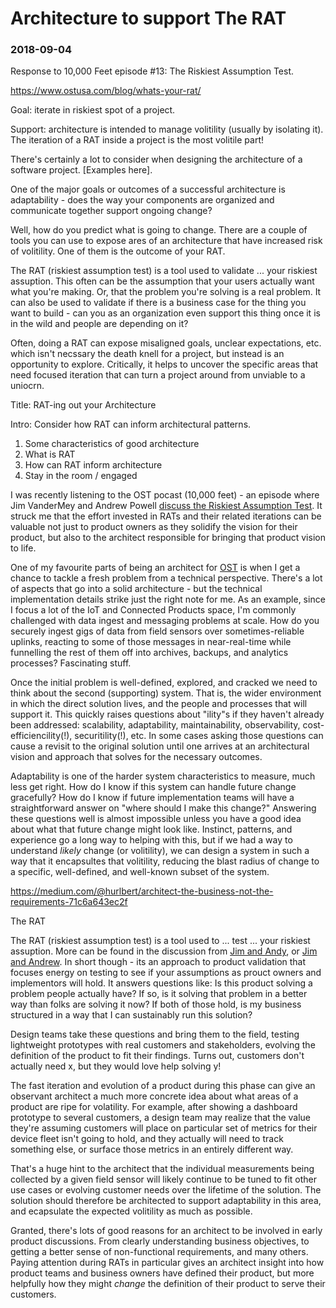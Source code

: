 # Architecture to support The RAT
### 2018-09-04

Response to 10,000 Feet episode #13: The Riskiest Assumption Test.

https://www.ostusa.com/blog/whats-your-rat/

Goal: iterate in riskiest spot of a project.

Support: architecture is intended to manage volitility (usually by isolating it). The iteration of a RAT inside a project is the most volitile part!

There's certainly a lot to consider when designing the architecture of a software project. [Examples here].

One of the major goals or outcomes of a successful architecture is adaptability - does the way your components are organized and communicate together support ongoing change?

Well, how do you predict what is going to change. There are a couple of tools you can use to expose ares of an architecture that have increased risk of volitility. One of them is the outcome of your RAT.

The RAT (riskiest assumption test) is a tool used to validate ... your riskiest assuption. This often can be the assumption that your users actually want what you're making. Or, that the problem you're solving is a real problem. It can also be used to validate if there is a business case for the thing you want to build - can you as an organization even support this thing once it is in the wild and people are depending on it?

Often, doing a RAT can expose misaligned goals, unclear expectations, etc. which isn't necssary the death knell for a project, but instead is an opportunity to explore. Critically, it helps to uncover the specific areas that need focused iteration that can turn a project around from unviable to a uniocrn.



Title: RAT-ing out your Architecture

Intro: Consider how RAT can inform architectural patterns.

 1. Some characteristics of good architecture
 2. What is RAT
 3. How can RAT inform architecture
 4. Stay in the room / engaged


I was recently listening to the OST pocast (10,000 feet) - an episode where Jim VanderMey and Andrew Powell [discuss the Riskiest Assumption Test](https://www.ostusa.com/podcast_post/13/). It struck me that the effort invested in RATs and their related iterations can be valuable not just to product owners as they solidify the vision for their product, but also to the architect responsible for bringing that product vision to life.

One of my favourite parts of being an architect for [OST](https://www.ostusa.com/expertise/connected-products/) is when I get a chance to tackle a fresh problem from a technical perspective. There's a lot of aspects that go into a solid architecture - but the technical implementation details strike just the right note for me. As an example, since I focus a lot of the IoT and Connected Products space, I'm commonly challenged with data ingest and messaging problems at scale. How do you securely ingest gigs of data from field sensors over sometimes-reliable uplinks, reacting to some of those messages in near-real-time while funnelling the rest of them off into archives, backups, and analytics processes? Fascinating stuff. 

Once the initial problem is well-defined, explored, and cracked we need to think about the second (supporting) system. That is, the wider environment in which the direct solution lives, and the people and processes that will support it. This quickly raises questions about "ility"s if they haven't already been addressed: scalability, adaptability, maintainability, observability, cost-efficiencility(!), securitility(!), etc. In some cases asking those questions can cause a revisit to the original solution until one arrives at an architectural vision and approach that solves for the necessary outcomes.

Adaptability is one of the harder system characteristics to measure, much less get right. How do I know if this system can handle future change gracefully? How do I know if future implementation teams will have a straightforward answer on "where should I make this change?" Answering these questions well is almost impossible unless you have a good idea about what that future change might look like. Instinct, patterns, and experience go a long way to helping with this, but if we had a way to understand _likely_ change (or volitility), we can design a system in such a way that it encapsultes that volitility, reducing the blast radius of change to a specific, well-defined, and well-known subset of the system.

https://medium.com/@hurlbert/architect-the-business-not-the-requirements-71c6a643ec2f

The RAT

The RAT (riskiest assumption test) is a tool used to ... test ... your riskiest assuption. More can be found in the discussion from [Jim and Andy](https://www.ostusa.com/blog/whats-your-rat/), or [Jim and Andrew](https://www.ostusa.com/podcast_post/13/). In short though - its an approach to product validation that focuses energy on testing to see if your assumptions as prouct owners and implementors will hold. It answers questions like: Is this product solving a problem people actually have? If so, is it solving that problem in a better way than folks are solving it now? If both of those hold, is my business structured in a way that I can sustainably run this solution?

Design teams take these questions and bring them to the field, testing lightweight prototypes with real customers and stakeholders, evolving the definition of the product to fit their findings. Turns out, customers don't actually need x, but they would love help solving y!

The fast iteration and evolution of a product during this phase can give an observant architect a much more concrete idea about what areas of a product are ripe for volatility. For example, after showing a dashboard prototype to several customers, a design team may realize that the value they're assuming customers will place on particular set of metrics for their device fleet isn't going to hold, and they actually will need to track something else, or surface those metrics in an entirely different way.

That's a huge hint to the architect that the individual measurements being collected by a given field sensor will likely continue to be tuned to fit other use cases or evolving customer needs over the lifetime of the solution. The solution should therefore be architected to support adaptability in this area, and ecapsulate the expected volitility as much as possible. 

Granted, there's lots of good reasons for an architect to be involved in early product discussions. From clearly understanding business objectives, to getting a better sense of non-functional requirements, and many others. Paying attention during RATs in particular gives an architect insight into how product teams and business owners have defined their product, but more helpfully how they might *change* the definition of their product to serve their customers.
